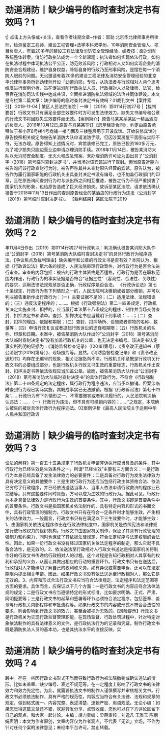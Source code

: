 # 劲道消防丨缺少编号的临时查封决定书有效吗？1

☝ 点击上方头像或+关注，查看作者往期文章~作者：郭劲 北京华允律师事务所律师，检测鉴定工程师，建设工程管理+法学本科双学历，10年消防安全管理人、项目负责人，有着20多年的建设工程法律及消防安全管理经验。编者按：面对消防系统整体转隶，消防行政执法成为一个全新课题：执法者如何实现依法行政，如何在执法过程中体现执法公平公正，防范败诉风险；行政相对人又如何实现企业的消防安全合规建设，维护自身权益，降低自身的行政乃至刑事风险，是摆在每一个消防人眼前的问题。无讼邀请有着20多的建设工程法律及消防安全管理经验的北京华允律师事务所郭劲律师开设「劲道消防」专栏，从执法者与行政相对人两个思考维度进行案例分析，旨在促进消防行政执法人员、行政相对人以及律师、法官、检察官在消防司法实践中达成共识，全面推进消防执法领域的法治共同体建设。本文是专栏第二篇文章：缺少编号的临时查封决定书有效吗？01裁判文书【案件索引】 2019-11-04 | 某区人民法院法院 | 一审 |（2019）鄂0114行初27号 |【裁判要旨】行政文书只有满足全部生效要件时方可发生法律效力，缺失文书编号和公章的行政文书将因缺失生效要件而无效。【案例简介】原告马某某系某区一精品酒店的负责人。2016年10月12日,原告与肖某某签订《房屋租赁合同》，约定由原告承租位于某小区8号楼4号商铺一楼门面及三楼整层用于开设宾馆。开始装修宾馆时原告按照相关规定向被告某消防大队申请消防手续，但因涉案房屋平面图与实际不符，无法办理。原告得知上述情况时，宾馆装修已完工，原告已投资160多万元，为了减少损失只能边营业边申请办理消防手续。2018年11月14日，被告某消防大队以无消防安全制度、无灭火和应急预案、未办理消防许可证为由出具了“公消封字（2018）第号临时查封决定书”，并当场对该宾馆进行了查封。但当原告近期向被告询问该行政查封行为时，被告声称其并未查封原告经营的宾馆。原告认为，被告作为履行国家职能的行政机关出具查封决定书没有编号，也不加盖行政部门的印章，且在原告询问查封行为时与派出所之间相互推诿，被告之行为不但严重损害了国家机关的形象，也给原告造成了巨大经济损失。故诉至某区法院，请求依法确认被告于2018年11月13日作出的查封原告经营的某酒店的行政行为违法（公消封字（2018）第号临时查封决定书）。 【裁判结果】某区法院于2019

# 劲道消防丨缺少编号的临时查封决定书有效吗？2

年11月4日作出（2019）鄂0114行初27号行政判决：判决确认被告某消防大队作出“公消封字（2018）第号某消防大队临时查封决定书”的具体行政行为程序违法。【争议焦点及裁判理由】缺失编号和公章的行政文书是否有效？本院认为，根据《行政诉讼法》第六条的规定，人民法院审理行政案件，对行政行为是否合法进行审查。审查的内容包括：被告的行政主体资格是否适格，行政行为是否在职权范围内作出，行政行为的事实证据是否符合“证据三性”（客观性、合法性、关联性）的要求，适用法律法规规章是否正确，行政程序是否合法。 《行政诉讼法》第七十条规定，行政行为有下列情形之一的，人民法院判决撤销或者部分撤销，并可以判决被告重新作出行政行为：（一）主要证据不足的；（二）适用法律、法规错误的；（三）违反法定程序的；……。根据《行政强制法》第二十四条规定，行政机关决定实施查封、扣押的，应当履行本法第十八条规定的程序，制作并当场交付查封、扣押决定书和清单。查封、扣押决定书应当载明下列事项：……；（二）查封、扣押的理由、依据和期限；（三）查封、扣押场所、设施或者财物的名称、数量等；（四）申请行政复议或者提起行政诉讼的途径和期限；（五）行政机关的名称、印章和日期。本案中，被告某消防大队作出的“公消封字（2018）第号某消防大队临时查封决定书”没有加盖行政机关的公章，也无决定书编号。该决定书认定事实所列明的证据为：《消防监督检查记录》（[2018]第号）、《责令改正通知书（蔡公消限字[2018]第号）》、现场照片等。显然，《消防监督检查记录》和《责令改正通知书》均存在无编号的现象，相关证据指向不清。行政机关印章既是行政机关行政文书的必要组成部分，也是行政机关行政文书生效的重要标志，行政机关作出查封、扣押决定书等依法依规应当加盖公章。故而，被告某消防大队作出“公消封字（2018）第号某消防大队临时查封决定书”的具体行政行为，不符合《行政强制法》第二十四条规定的法定程序，属行政行为程序违法，应当予以撤销。但案涉临时查封行为现已实际实施，其既成事实已无法撤销。根据《行政诉讼法》第七十四条“……行政行为有下列情形之一，不需要撤销或者判决履行的，人民法院判决确认违法：……（一）行政行为违法，但不具有可撤销内容的；……”之规定，本院确认被告的被诉具体行政行为程序违法。02案例评析《最高人民法院关于适用中华人民共和国行政诉

# 劲道消防丨缺少编号的临时查封决定书有效吗？3

讼法的解释》第一百五十五条规定了行政机关申请非诉执行应当具备的条件，其中行政行为已经生效是生效条件之一，所谓“已经生效”主要有三方面含义：一是行政行为本身已经具备了发生法律效力的必要要件；二是具备对行政行为发生法律效力具有决定意义的其他要件；三是生效行政行为还应当包括行政主体资格合法、依法已穷尽了行政程序，并已经依法送达当事人、当事人依法申请行政救济的程序业已完结等。只有这些要件同时具备，方可以成为生效的行政行为。据此可见，行政行为本身具备法律效力是行政行为生效的首要条件。其中，行政文书即是首要条件中的首要条件。行政文书是指国家机关依法制作的、具有特定内容和形式的书面文件，具有行政管理的强制力。行政文书只有在符合一定条件时才能够生效，产生相关的法律效力，一般而言，行政文书只有在满足以下三生效要件时，才能够生效：1、由国家机关依法定程序作出在行政法律制度中，国家机关是依照宪法和法律规定行使行政权力的组织机构。行政文书由国家机关制作，保证了其具有行政管理的强制力和约束力，同时也保证了其依据法律规定、符合法定程序与法定权限的合法性。因此，如果一份行政文书没有经过国家机关依法定程序的制定，那么它就不具备合法性，是无效的。2、依法送法至行政相对人行政文书送达是指国家机关将制作好的行政文书传递给行政相对人的过程。这个过程是告知行政相对人其享有的权利和承担的义务，从而让其做出相应的行动的重要环节。行政文书只有在送达后，行政相对人才能确切了解自己的权利和义务，如有异议或需要申诉，还可以在法定期限内提出相关申请。因此，如果行政文书没有依法送达至行政相对人，那么它是无效的。3、内容和形式合法行政文书应当符合法律规定、法定程序和法定范围等方面的要求。具体而言，应保证以下几个方面：一是行政文书的内容应符合法律法规的规定；二是行政文书应当遵循特定的形式标准，比如要求明确、正式、严肃、简明扼要等；三是行政文书的起草和签署等环节必须符合法定程序，包括签章、盖章等行政机关内部程序和审批流程等。如果行政文书的内容或形式不符合合法性的要求，则会影响到行政文书的效力，甚至会被视为无效的。【风险提示】行政文书是行政机关为实现行政监督管理职能，在现场监督、行政处罚过程中，针对特定对象依法制作的具有法律意义的文件，是行政执法行为的记录和凭证。制作行政文书既是消防执法人员的基本功，也是其执法水平的直接反映。实

# 劲道消防丨缺少编号的临时查封决定书有效吗？4

践中，存在一些因行政文书形式不当而导致行政行为被法院撤销或确认违法的情形。比如未盖章、缺少编号、表述不规范等，在一定程度上影响了行政文书的法律效力和效力先定性。为此，就需要执法文书的制作人谨慎撰写并审核相关文书。行政文书必须依法制作，具有严格的规范性，内容应当符合有关法律、法规和规章的规定，做到格式统一、内容完整、表述清楚、逻辑严密、用语规范。无讼小编：如果您觉得这篇文章还不错，欢迎转发分享、点赞收藏，您也可以在下方评论区留下自己的观点，和大家一起讨论。主编：靖力责编：梁萌审核：刘逸凡 王雅玉 陈丽娟声明：本文为作者原创，文章内容仅为作者观点，不代表「无讼」立场，不作为针对任何个案的法律意见；未经本平台许可，禁止转载。


